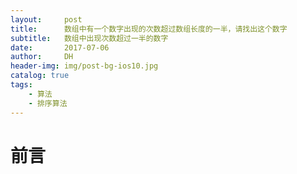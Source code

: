 ```yaml
---
layout:     post
title:      数组中有一个数字出现的次数超过数组长度的一半，请找出这个数字
subtitle:   数组中出现次数超过一半的数字
date:       2017-07-06
author:     DH
header-img: img/post-bg-ios10.jpg
catalog: true
tags:
    - 算法
    - 排序算法
---
```



# 前言
